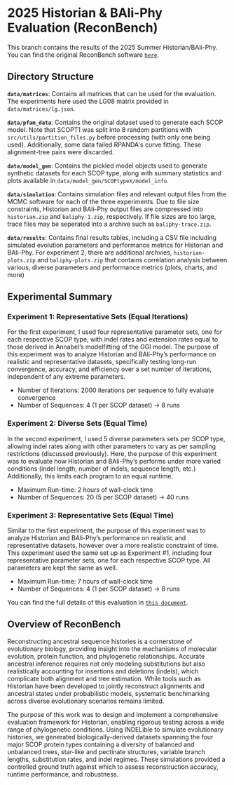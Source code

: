 # 2025 Historian & BAli-Phy Evaluation (ReconBench)
This branch contains the results of the 2025 Summer Historian/BAli-Phy. You can find the original ReconBench software [`here`](https://github.com/blizzard-labs/phylo-mcmc-evaluation/tree/2025-summer-evaluation).

## Directory Structure

**`data/matrices`**: Contains all matrices that can be used for the evaluation. The experiments here used the LG08 matrix provided in `data/matrices/lg.json`.

**`data/pfam_data`**: Contains the original dataset used to generate each SCOP model. Note that SCOPT1 was split into 8 random partitions with `src/utils/partition_files.py` before processing (with only one being used). Additionally, some data failed RPANDA's curve fitting. These alignment-tree pairs were discarded.

**`data/model_gen`**: Contains the pickled model objects used to generate synthetic datasets for each SCOP type, along with summary statistics and plots available in `data/model_gen/SCOPtypeX/model_info`.

**`data/simulation`**: Contains simulation files and relevant output files from the MCMC software for each of the three experiments. Due to file size constraints, Historian and BAli-Phy output files are compressed into `historian.zip` and `baliphy-1.zip`, respectively. If file sizes are too large, trace files may be seperated into a archive such as `baliphy-trace.zip`.

**`data/results`**: Contains final results tables, including a CSV file including simulated evolution parameters and performance metrics for Historian and BAli-Phy. For experiment 2, there are additional archvies, `historian-plots.zip` and `baliphy-plots.zip` that contains correlation analysis between various, diverse parameters and performance metrics (plots, charts, and more)


## Experimental Summary

### Experiment 1: Representative Sets (Equal Iterations)
For the first experiment, I used four representative parameter sets, one for each respective SCOP type, with indel rates and extension rates equal to those derived in Annabel’s modelfitting of the GGI model. The purpose of this experiment was to analyze Historian and BAli-Phy’s performance on realistic and representative datasets, specifically testing long-run convergence, accuracy, and efficiency over a set number of iterations, independent of any extreme parameters.
* Number of Iterations: 2000 iterations per sequence to fully evaluate convergence
* Number of Sequences: 4 (1 per SCOP dataset) → 8 runs
### Experiment 2: Diverse Sets (Equal Time)
In the second experiment, I used 5 diverse parameters sets per SCOP type, allowing indel rates along with other parameters to vary as per sampling restrictions (discussed previously). Here, the purpose of this experiment was to evaluate how Historian and BAli-Phy’s performs under more varied conditions (indel length, number of indels, sequence length, etc.) Additionally, this limits each program to an equal runtime.
* Maximum Run-time: 2 hours of wall-clock time 
* Number of Sequences: 20 (5 per SCOP dataset) → 40 runs
### Experiment 3: Representative Sets (Equal Time)
Similar to the first experiment, the purpose of this experiment was to analyze Historian and BAli-Phy’s performance on realistic and representative datasets, however over a more realistic constraint of time. This experiment used the same set up as Experiment #1, including four representative parameter sets, one for each respective SCOP type. All parameters are kept the same as well.
* Maximum Run-time: 7 hours of wall-clock time
* Number of Sequences: 4 (1 per SCOP dataset) → 8 runs 

You can find the full details of this evaluation in [`this document`](https://docs.google.com/document/d/1fC3UFOoWkuVDuJioU_jt4Lg4zIOlZc2OwekApCNZfwo/preview).

## Overview of ReconBench
Reconstructing ancestral sequence histories is a cornerstone of evolutionary biology, providing insight into the mechanisms of molecular evolution, protein function, and phylogenetic relationships. Accurate ancestral inference requires not only modeling substitutions but also realistically accounting for insertions and deletions (indels), which complicate both alignment and tree estimation. While tools such as Historian have been developed to jointly reconstruct alignments and ancestral states under probabilistic models, systematic benchmarking across diverse evolutionary scenarios remains limited.  

The purpose of this work was to design and implement a comprehensive evaluation framework for Historian, enabling rigorous testing across a wide range of phylogenetic conditions. Using INDELible to simulate evolutionary histories, we generated biologically-derived datasets spanning the four major SCOP protein types containing a diversity of balanced and unbalanced trees, star-like and pectinate structures, variable branch lengths, substitution rates, and indel regimes. These simulations provided a controlled ground truth against which to assess reconstruction accuracy, runtime performance, and robustness.  

